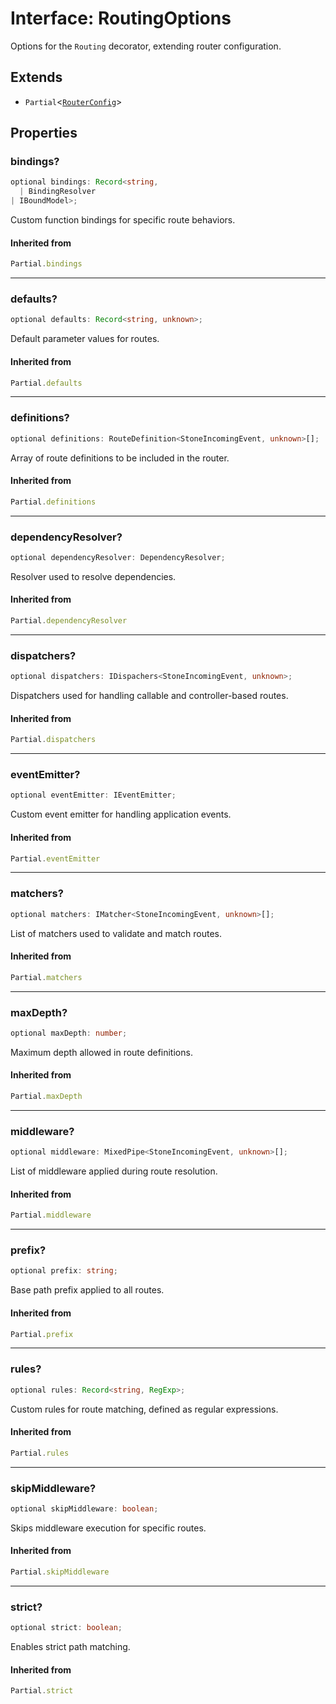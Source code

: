 # Interface: RoutingOptions

Options for the `Routing` decorator, extending router configuration.

## Extends

- `Partial`\<[`RouterConfig`](../../../options/RouterBlueprint/interfaces/RouterConfig.md)\>

## Properties

### bindings?

```ts
optional bindings: Record<string, 
  | BindingResolver
| IBoundModel>;
```

Custom function bindings for specific route behaviors.

#### Inherited from

```ts
Partial.bindings
```

***

### defaults?

```ts
optional defaults: Record<string, unknown>;
```

Default parameter values for routes.

#### Inherited from

```ts
Partial.defaults
```

***

### definitions?

```ts
optional definitions: RouteDefinition<StoneIncomingEvent, unknown>[];
```

Array of route definitions to be included in the router.

#### Inherited from

```ts
Partial.definitions
```

***

### dependencyResolver?

```ts
optional dependencyResolver: DependencyResolver;
```

Resolver used to resolve dependencies.

#### Inherited from

```ts
Partial.dependencyResolver
```

***

### dispatchers?

```ts
optional dispatchers: IDispachers<StoneIncomingEvent, unknown>;
```

Dispatchers used for handling callable and controller-based routes.

#### Inherited from

```ts
Partial.dispatchers
```

***

### eventEmitter?

```ts
optional eventEmitter: IEventEmitter;
```

Custom event emitter for handling application events.

#### Inherited from

```ts
Partial.eventEmitter
```

***

### matchers?

```ts
optional matchers: IMatcher<StoneIncomingEvent, unknown>[];
```

List of matchers used to validate and match routes.

#### Inherited from

```ts
Partial.matchers
```

***

### maxDepth?

```ts
optional maxDepth: number;
```

Maximum depth allowed in route definitions.

#### Inherited from

```ts
Partial.maxDepth
```

***

### middleware?

```ts
optional middleware: MixedPipe<StoneIncomingEvent, unknown>[];
```

List of middleware applied during route resolution.

#### Inherited from

```ts
Partial.middleware
```

***

### prefix?

```ts
optional prefix: string;
```

Base path prefix applied to all routes.

#### Inherited from

```ts
Partial.prefix
```

***

### rules?

```ts
optional rules: Record<string, RegExp>;
```

Custom rules for route matching, defined as regular expressions.

#### Inherited from

```ts
Partial.rules
```

***

### skipMiddleware?

```ts
optional skipMiddleware: boolean;
```

Skips middleware execution for specific routes.

#### Inherited from

```ts
Partial.skipMiddleware
```

***

### strict?

```ts
optional strict: boolean;
```

Enables strict path matching.

#### Inherited from

```ts
Partial.strict
```
